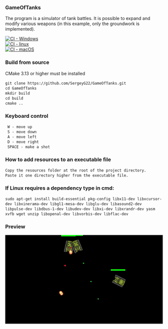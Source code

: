 ### GameOfTanks

The program is a simulator of tank battles. It is possible to expand and modify various weapons (in this example, only the groundwork is implemented).

[![CI - Windows](https://github.com/SergeyG22/GameOfTanks/actions/workflows/windows_builds.yml/badge.svg)](https://github.com/SergeyG22/GameOfTanks/actions/workflows/windows_builds.yml)<br>
[![CI - linux](https://github.com/SergeyG22/GameOfTanks/actions/workflows/linux_builds.yml/badge.svg)](https://github.com/SergeyG22/GameOfTanks/actions/workflows/linux_builds.yml)<br>
[![CI - macOS](https://github.com/SergeyG22/GameOfTanks/actions/workflows/macos_builds.yml/badge.svg)](https://github.com/SergeyG22/GameOfTanks/actions/workflows/macos_builds.yml)<br>


### Build from source
CMake 3.13 or higher must be installed
```
git clone https://github.com/SergeyG22/GameOfTanks.git
cd GameOfTanks
mkdir build
cd build
cmake ..
```

### Keyboard control

```
 W - move up
 S - move down
 A - move left
 D - move right
 SPACE - make a shot
```

### How to add resources to an executable file

```
Copy the resources folder at the root of the project directory.
Paste it one directory higher from the executable file.
```

### If Linux requires a dependency type in cmd:

```
sudo apt-get install build-essential pkg-config libx11-dev libxcursor-dev libxinerama-dev libgl1-mesa-dev libglu-dev libasound2-dev libpulse-dev libdbus-1-dev libudev-dev libxi-dev libxrandr-dev yasm xvfb wget unzip libopenal-dev libvorbis-dev libflac-dev
```

### Preview

![hippo](https://github.com/SergeyG22/GameOfTanks/blob/master/docs/images/animation.gif)

